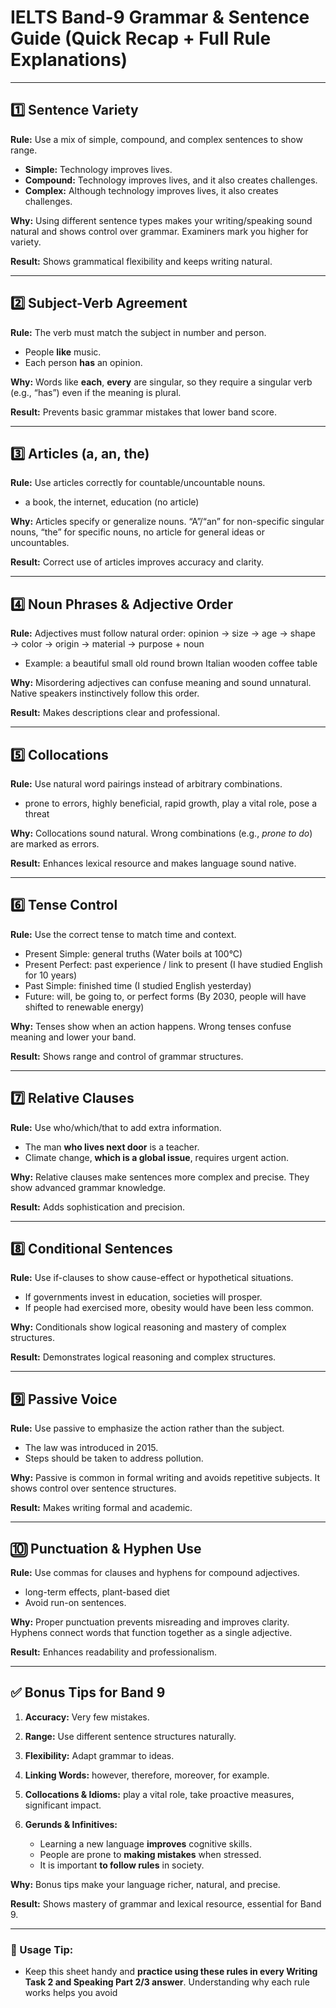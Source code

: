 # IELTS Band-9 Grammar & Sentence Guide (Quick Recap + Full Rule Explanations)

---

## 1️⃣ Sentence Variety

**Rule:** Use a mix of simple, compound, and complex sentences to show range.

* **Simple:** Technology improves lives.
* **Compound:** Technology improves lives, and it also creates challenges.
* **Complex:** Although technology improves lives, it also creates challenges.

**Why:** Using different sentence types makes your writing/speaking sound natural and shows control over grammar. Examiners mark you higher for variety.

**Result:** Shows grammatical flexibility and keeps writing natural.

---

## 2️⃣ Subject-Verb Agreement

**Rule:** The verb must match the subject in number and person.

* People **like** music.
* Each person **has** an opinion.

**Why:** Words like **each**, **every** are singular, so they require a singular verb (e.g., “has”) even if the meaning is plural.

**Result:** Prevents basic grammar mistakes that lower band score.

---

## 3️⃣ Articles (a, an, the)

**Rule:** Use articles correctly for countable/uncountable nouns.

* a book, the internet, education (no article)

**Why:** Articles specify or generalize nouns. “A”/“an” for non-specific singular nouns, “the” for specific nouns, no article for general ideas or uncountables.

**Result:** Correct use of articles improves accuracy and clarity.

---

## 4️⃣ Noun Phrases & Adjective Order

**Rule:** Adjectives must follow natural order: opinion → size → age → shape → color → origin → material → purpose + noun

* Example: a beautiful small old round brown Italian wooden coffee table

**Why:** Misordering adjectives can confuse meaning and sound unnatural. Native speakers instinctively follow this order.

**Result:** Makes descriptions clear and professional.

---

## 5️⃣ Collocations

**Rule:** Use natural word pairings instead of arbitrary combinations.

* prone to errors, highly beneficial, rapid growth, play a vital role, pose a threat

**Why:** Collocations sound natural. Wrong combinations (e.g., *prone to do*) are marked as errors.

**Result:** Enhances lexical resource and makes language sound native.

---

## 6️⃣ Tense Control

**Rule:** Use the correct tense to match time and context.

* Present Simple: general truths (Water boils at 100°C)
* Present Perfect: past experience / link to present (I have studied English for 10 years)
* Past Simple: finished time (I studied English yesterday)
* Future: will, be going to, or perfect forms (By 2030, people will have shifted to renewable energy)

**Why:** Tenses show when an action happens. Wrong tenses confuse meaning and lower your band.

**Result:** Shows range and control of grammar structures.

---

## 7️⃣ Relative Clauses

**Rule:** Use who/which/that to add extra information.

* The man **who lives next door** is a teacher.
* Climate change, **which is a global issue**, requires urgent action.

**Why:** Relative clauses make sentences more complex and precise. They show advanced grammar knowledge.

**Result:** Adds sophistication and precision.

---

## 8️⃣ Conditional Sentences

**Rule:** Use if-clauses to show cause-effect or hypothetical situations.

* If governments invest in education, societies will prosper.
* If people had exercised more, obesity would have been less common.

**Why:** Conditionals show logical reasoning and mastery of complex structures.

**Result:** Demonstrates logical reasoning and complex structures.

---

## 9️⃣ Passive Voice

**Rule:** Use passive to emphasize the action rather than the subject.

* The law was introduced in 2015.
* Steps should be taken to address pollution.

**Why:** Passive is common in formal writing and avoids repetitive subjects. It shows control over sentence structures.

**Result:** Makes writing formal and academic.

---

## 🔟 Punctuation & Hyphen Use

**Rule:** Use commas for clauses and hyphens for compound adjectives.

* long-term effects, plant-based diet
* Avoid run-on sentences.

**Why:** Proper punctuation prevents misreading and improves clarity. Hyphens connect words that function together as a single adjective.

**Result:** Enhances readability and professionalism.

---

## ✅ Bonus Tips for Band 9

1. **Accuracy:** Very few mistakes.
2. **Range:** Use different sentence structures naturally.
3. **Flexibility:** Adapt grammar to ideas.
4. **Linking Words:** however, therefore, moreover, for example.
5. **Collocations & Idioms:** play a vital role, take proactive measures, significant impact.
6. **Gerunds & Infinitives:**

   * Learning a new language **improves** cognitive skills.
   * People are prone to **making mistakes** when stressed.
   * It is important **to follow rules** in society.

**Why:** Bonus tips make your language richer, natural, and precise.

**Result:** Shows mastery of grammar and lexical resource, essential for Band 9.

---

### 📝 Usage Tip:

* Keep this sheet handy and **practice using these rules in every Writing Task 2 and Speaking Part 2/3 answer**. Understanding why each rule works helps you avoid
